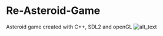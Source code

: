 # Re-Asteroid-Game
Asteroid game created with C++, SDL2 and openGL
![alt_text](https://github.com/nevermoreflicka/Re-Asteroid-Game/blob/master/Asteroids.jpg)

